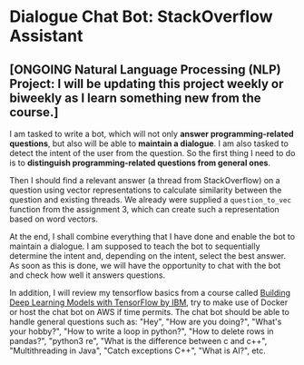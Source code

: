# Dialogue Chat Bot: StackOverflow Assistant
## [ONGOING Natural Language Processing (NLP) Project: I will be updating this project weekly or biweekly as I learn something new from the course.]

I am tasked to write a bot, which will not only **answer programming-related questions**, but also will be able to **maintain a dialogue**. I am also tasked to detect the intent of the user from the question. So the first thing I need to do is to **distinguish programming-related questions from general ones**. 

Then I should find a relevant answer (a thread from StackOverflow) on a question using vector representations to calculate similarity between the question and existing threads. We already were supplied a `question_to_vec` function from the assignment 3, which can create such a representation based on word vectors. 

At the end, I shall combine everything that I have done and enable the bot to maintain a dialogue. I am supposed to teach the bot to sequentially determine the intent and, depending on the intent, select the best answer. As soon as this is done, we will have the opportunity to chat with the bot and check how well it answers questions.

In addition, I will review my tensorflow basics from a course called [Building Deep Learning Models with TensorFlow by IBM](https://www.coursera.org/learn/building-deep-learning-models-with-tensorflow), try to make use of Docker or host the chat bot on AWS if time permits. The chat bot should be able to handle general questions such as: "Hey", "How are you doing?", "What's your hobby?", "How to write a loop in python?", "How to delete rows in pandas?", "python3 re", "What is the difference between c and c++", "Multithreading in Java", "Catch exceptions C++", "What is AI?", etc.
